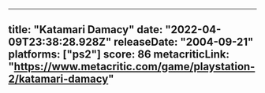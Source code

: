 
---
title: "Katamari Damacy"
date: "2022-04-09T23:38:28.928Z"
releaseDate: "2004-09-21"
platforms: ["ps2"]
score: 86
metacriticLink: "https://www.metacritic.com/game/playstation-2/katamari-damacy"
---
